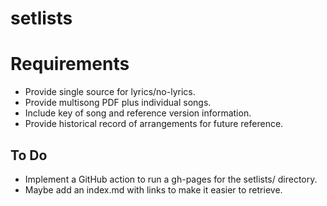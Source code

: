 # setlists

# Requirements
* Provide single source for lyrics/no-lyrics.
* Provide multisong PDF plus individual songs. 
* Include key of song and reference version information.
* Provide historical record of arrangements for future reference.

## To Do
* Implement a GitHub action to run a gh-pages for the setlists/ directory.
* Maybe add an index.md with links to make it easier to retrieve.
